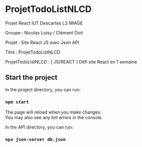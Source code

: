 # ProjetTodoListNLCD

Projet React IUT Descartes L3 MIAGE

Groupe : Nicolas Loisy / Clément Diot

Projet : Site React JS avec Json API

Titre : ProjetTodoListNLCD 

ProjetTodoListNLCD : [ JS/REACT ] Défi site React en 1 semaine

## Start the project

In the project directory, you can run:

### `npm start`

The page will reload when you make changes.\
You may also see any lint errors in the console.

In the API directory, you can run:

### `npx json-server db.json`
